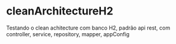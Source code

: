 # cleanArchitectureH2
Testando o clean achitecture com banco H2, padrão api rest, com controller, service, repository, mapper, appConfig
